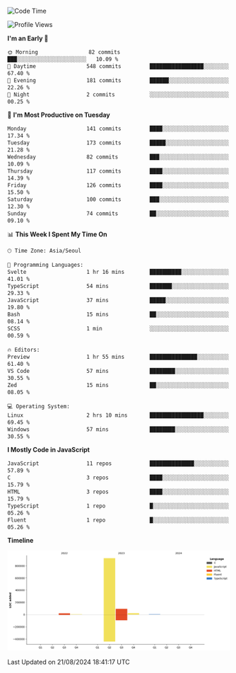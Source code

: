 <!--START_SECTION:waka-->
![Code Time](http://img.shields.io/badge/Code%20Time-82%20hrs%2053%20mins-blue)

![Profile Views](http://img.shields.io/badge/Profile%20Views-0-blue)

**I'm an Early 🐤** 

```text
🌞 Morning                82 commits          ███░░░░░░░░░░░░░░░░░░░░░░   10.09 % 
🌆 Daytime                548 commits         █████████████████░░░░░░░░   67.40 % 
🌃 Evening                181 commits         ██████░░░░░░░░░░░░░░░░░░░   22.26 % 
🌙 Night                  2 commits           ░░░░░░░░░░░░░░░░░░░░░░░░░   00.25 % 
```
📅 **I'm Most Productive on Tuesday** 

```text
Monday                   141 commits         ████░░░░░░░░░░░░░░░░░░░░░   17.34 % 
Tuesday                  173 commits         █████░░░░░░░░░░░░░░░░░░░░   21.28 % 
Wednesday                82 commits          ███░░░░░░░░░░░░░░░░░░░░░░   10.09 % 
Thursday                 117 commits         ████░░░░░░░░░░░░░░░░░░░░░   14.39 % 
Friday                   126 commits         ████░░░░░░░░░░░░░░░░░░░░░   15.50 % 
Saturday                 100 commits         ███░░░░░░░░░░░░░░░░░░░░░░   12.30 % 
Sunday                   74 commits          ██░░░░░░░░░░░░░░░░░░░░░░░   09.10 % 
```


📊 **This Week I Spent My Time On** 

```text
🕑︎ Time Zone: Asia/Seoul

💬 Programming Languages: 
Svelte                   1 hr 16 mins        ██████████░░░░░░░░░░░░░░░   41.01 % 
TypeScript               54 mins             ███████░░░░░░░░░░░░░░░░░░   29.33 % 
JavaScript               37 mins             █████░░░░░░░░░░░░░░░░░░░░   19.80 % 
Bash                     15 mins             ██░░░░░░░░░░░░░░░░░░░░░░░   08.14 % 
SCSS                     1 min               ░░░░░░░░░░░░░░░░░░░░░░░░░   00.59 % 

🔥 Editors: 
Preview                  1 hr 55 mins        ███████████████░░░░░░░░░░   61.40 % 
VS Code                  57 mins             ████████░░░░░░░░░░░░░░░░░   30.55 % 
Zed                      15 mins             ██░░░░░░░░░░░░░░░░░░░░░░░   08.05 % 

💻 Operating System: 
Linux                    2 hrs 10 mins       █████████████████░░░░░░░░   69.45 % 
Windows                  57 mins             ████████░░░░░░░░░░░░░░░░░   30.55 % 
```

**I Mostly Code in JavaScript** 

```text
JavaScript               11 repos            ██████████████░░░░░░░░░░░   57.89 % 
C                        3 repos             ████░░░░░░░░░░░░░░░░░░░░░   15.79 % 
HTML                     3 repos             ████░░░░░░░░░░░░░░░░░░░░░   15.79 % 
TypeScript               1 repo              █░░░░░░░░░░░░░░░░░░░░░░░░   05.26 % 
Fluent                   1 repo              █░░░░░░░░░░░░░░░░░░░░░░░░   05.26 % 
```



**Timeline**

![Lines of Code chart](https://raw.githubusercontent.com/project-dy/project-dy/main/assets/bar_graph.png)


 Last Updated on 21/08/2024 18:41:17 UTC
<!--END_SECTION:waka-->
